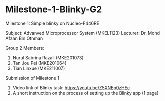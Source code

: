 # Milestone-1-Blinky-G2
Milestone 1: Simple blinky on Nucleo-F446RE

Subject: Advanved Microprocessor System (MKEL1123)
Lecturer: Dr. Mohd Afzan Bin Othman

Group 2 Members:
1. Nurul Sabrina Razali (MKE201073)
2. Tan Jou Pei (MKE201064)
3. Tian Linxue (MKE211007)

Submission of Milestone 1
1) Video link of Blinky task: https://youtu.be/Z5XNEp0zHEc
2) A short instruction on the process of setting up the Blinky app (1 page)
